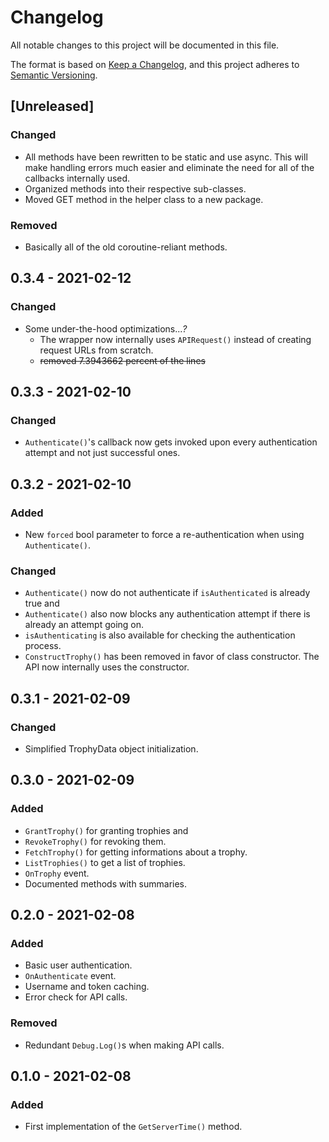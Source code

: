 # Changelog
All notable changes to this project will be documented in this file.

The format is based on [Keep a Changelog](https://keepachangelog.com/en/1.0.0/),
and this project adheres to [Semantic Versioning](https://semver.org/spec/v2.0.0.html).

## [Unreleased]
### Changed
- All methods have been rewritten to be static and use async. This will make handling errors much easier and eliminate the need for all of the callbacks internally used.
- Organized methods into their respective sub-classes.
- Moved GET method in the helper class to a new package.

### Removed
- Basically all of the old coroutine-reliant methods.

## 0.3.4 - 2021-02-12
### Changed
- Some under-the-hood optimizations...*?*
    - The wrapper now internally uses `APIRequest()` instead of creating request URLs from scratch.
    - ~~removed 7.3943662 percent of the lines~~

## 0.3.3 - 2021-02-10
### Changed
- `Authenticate()`'s callback now gets invoked upon every authentication attempt and not just successful ones.

## 0.3.2 - 2021-02-10
### Added
- New `forced` bool parameter to force a re-authentication when using `Authenticate()`.
### Changed
- `Authenticate()` now do not authenticate if `isAuthenticated` is already true and
- `Authenticate()` also now blocks any authentication attempt if there is already an attempt going on.
- `isAuthenticating` is also available for checking the authentication process.
- `ConstructTrophy()` has been removed in favor of class constructor. The API now internally uses the constructor.

## 0.3.1 - 2021-02-09
### Changed
- Simplified TrophyData object initialization.

## 0.3.0 - 2021-02-09
### Added
- `GrantTrophy()` for granting trophies and
- `RevokeTrophy()` for revoking them.
- `FetchTrophy()` for getting informations about a trophy.
- `ListTrophies()` to get a list of trophies.
- `OnTrophy` event.
- Documented methods with summaries.

## 0.2.0 - 2021-02-08
### Added
- Basic user authentication.
- `OnAuthenticate` event.
- Username and token caching.
- Error check for API calls.

### Removed
- Redundant `Debug.Log()`s when making API calls.

## 0.1.0 - 2021-02-08
### Added
- First implementation of the `GetServerTime()` method.
